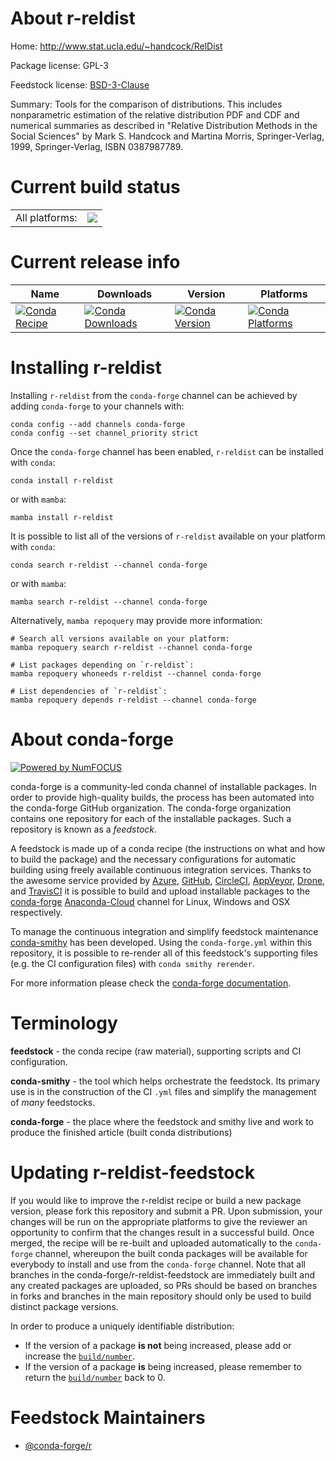 About r-reldist
===============

Home: http://www.stat.ucla.edu/~handcock/RelDist

Package license: GPL-3

Feedstock license: [BSD-3-Clause](https://github.com/conda-forge/r-reldist-feedstock/blob/main/LICENSE.txt)

Summary: Tools for the comparison of distributions. This includes nonparametric estimation of the relative distribution PDF and CDF and numerical summaries as described in "Relative Distribution Methods in the Social Sciences" by Mark S. Handcock and Martina Morris, Springer-Verlag, 1999, Springer-Verlag, ISBN 0387987789.

Current build status
====================


<table><tr><td>All platforms:</td>
    <td>
      <a href="https://dev.azure.com/conda-forge/feedstock-builds/_build/latest?definitionId=6759&branchName=main">
        <img src="https://dev.azure.com/conda-forge/feedstock-builds/_apis/build/status/r-reldist-feedstock?branchName=main">
      </a>
    </td>
  </tr>
</table>

Current release info
====================

| Name | Downloads | Version | Platforms |
| --- | --- | --- | --- |
| [![Conda Recipe](https://img.shields.io/badge/recipe-r--reldist-green.svg)](https://anaconda.org/conda-forge/r-reldist) | [![Conda Downloads](https://img.shields.io/conda/dn/conda-forge/r-reldist.svg)](https://anaconda.org/conda-forge/r-reldist) | [![Conda Version](https://img.shields.io/conda/vn/conda-forge/r-reldist.svg)](https://anaconda.org/conda-forge/r-reldist) | [![Conda Platforms](https://img.shields.io/conda/pn/conda-forge/r-reldist.svg)](https://anaconda.org/conda-forge/r-reldist) |

Installing r-reldist
====================

Installing `r-reldist` from the `conda-forge` channel can be achieved by adding `conda-forge` to your channels with:

```
conda config --add channels conda-forge
conda config --set channel_priority strict
```

Once the `conda-forge` channel has been enabled, `r-reldist` can be installed with `conda`:

```
conda install r-reldist
```

or with `mamba`:

```
mamba install r-reldist
```

It is possible to list all of the versions of `r-reldist` available on your platform with `conda`:

```
conda search r-reldist --channel conda-forge
```

or with `mamba`:

```
mamba search r-reldist --channel conda-forge
```

Alternatively, `mamba repoquery` may provide more information:

```
# Search all versions available on your platform:
mamba repoquery search r-reldist --channel conda-forge

# List packages depending on `r-reldist`:
mamba repoquery whoneeds r-reldist --channel conda-forge

# List dependencies of `r-reldist`:
mamba repoquery depends r-reldist --channel conda-forge
```


About conda-forge
=================

[![Powered by
NumFOCUS](https://img.shields.io/badge/powered%20by-NumFOCUS-orange.svg?style=flat&colorA=E1523D&colorB=007D8A)](https://numfocus.org)

conda-forge is a community-led conda channel of installable packages.
In order to provide high-quality builds, the process has been automated into the
conda-forge GitHub organization. The conda-forge organization contains one repository
for each of the installable packages. Such a repository is known as a *feedstock*.

A feedstock is made up of a conda recipe (the instructions on what and how to build
the package) and the necessary configurations for automatic building using freely
available continuous integration services. Thanks to the awesome service provided by
[Azure](https://azure.microsoft.com/en-us/services/devops/), [GitHub](https://github.com/),
[CircleCI](https://circleci.com/), [AppVeyor](https://www.appveyor.com/),
[Drone](https://cloud.drone.io/welcome), and [TravisCI](https://travis-ci.com/)
it is possible to build and upload installable packages to the
[conda-forge](https://anaconda.org/conda-forge) [Anaconda-Cloud](https://anaconda.org/)
channel for Linux, Windows and OSX respectively.

To manage the continuous integration and simplify feedstock maintenance
[conda-smithy](https://github.com/conda-forge/conda-smithy) has been developed.
Using the ``conda-forge.yml`` within this repository, it is possible to re-render all of
this feedstock's supporting files (e.g. the CI configuration files) with ``conda smithy rerender``.

For more information please check the [conda-forge documentation](https://conda-forge.org/docs/).

Terminology
===========

**feedstock** - the conda recipe (raw material), supporting scripts and CI configuration.

**conda-smithy** - the tool which helps orchestrate the feedstock.
                   Its primary use is in the construction of the CI ``.yml`` files
                   and simplify the management of *many* feedstocks.

**conda-forge** - the place where the feedstock and smithy live and work to
                  produce the finished article (built conda distributions)


Updating r-reldist-feedstock
============================

If you would like to improve the r-reldist recipe or build a new
package version, please fork this repository and submit a PR. Upon submission,
your changes will be run on the appropriate platforms to give the reviewer an
opportunity to confirm that the changes result in a successful build. Once
merged, the recipe will be re-built and uploaded automatically to the
`conda-forge` channel, whereupon the built conda packages will be available for
everybody to install and use from the `conda-forge` channel.
Note that all branches in the conda-forge/r-reldist-feedstock are
immediately built and any created packages are uploaded, so PRs should be based
on branches in forks and branches in the main repository should only be used to
build distinct package versions.

In order to produce a uniquely identifiable distribution:
 * If the version of a package **is not** being increased, please add or increase
   the [``build/number``](https://docs.conda.io/projects/conda-build/en/latest/resources/define-metadata.html#build-number-and-string).
 * If the version of a package **is** being increased, please remember to return
   the [``build/number``](https://docs.conda.io/projects/conda-build/en/latest/resources/define-metadata.html#build-number-and-string)
   back to 0.

Feedstock Maintainers
=====================

* [@conda-forge/r](https://github.com/conda-forge/r/)

